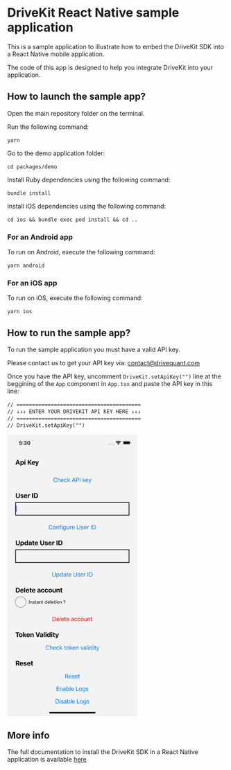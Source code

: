 # DriveKit React Native sample application

This is a sample application to illustrate how to embed the DriveKit SDK into a React Native mobile application.

The code of this app is designed to help you integrate DriveKit into your application.

## How to launch the sample app?

Open the main repository folder on the terminal.

Run the following command: 
```
yarn
```

Go to the demo application folder:
```
cd packages/demo
```

Install Ruby dependencies using the following command: 
```
bundle install
```

Install iOS dependencies using the following command:
```
cd ios && bundle exec pod install && cd ..
```
  
### For an Android app
To run on Android, execute the following command:
```
yarn android
```

### For an iOS app
To run on iOS, execute the following command:
```
yarn ios
```

## How to run the sample app?
To run the sample application you must have a valid API key.

Please contact us to get your API key via: [contact@drivequant.com](mailto:contact@drivequant.com)

Once you have the API key, uncomment `DriveKit.setApiKey("")` line at the beggining of the `App` component in `App.tsx` and paste the API key in this line: 
```
// ========================================
// ↓↓↓ ENTER YOUR DRIVEKIT API KEY HERE ↓↓↓
// ========================================
// DriveKit.setApiKey("") 
```


<img src="./doc/img/sample_app.png" width="300" />

## More info
The full documentation to install the DriveKit SDK in a React Native application is available [here](/../..) 
